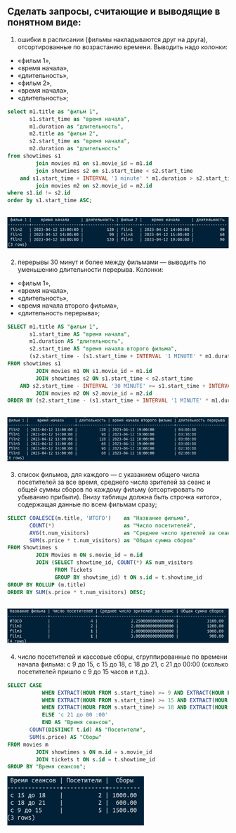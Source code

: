 
## Сделать запросы, считающие и выводящие в понятном виде:

1. ошибки в расписании (фильмы накладываются друг на друга), отсортированные по возрастанию времени. Выводить надо
   колонки:

- «фильм 1»,
- «время начала»,
- «длительность»,
- «фильм 2»,
- «время начала»,
- «длительность»;
```sql
select m1.title as "фильм 1",
       s1.start_time as "время начала",
       m1.duration as "длительность",
       m2.title as "фильм 2",
       s2.start_time as "время начала",
       m2.duration as "длительность"
from showtimes s1
         join movies m1 on s1.movie_id = m1.id
         join showtimes s2 on s1.start_time < s2.start_time
    and s1.start_time + INTERVAL '1 minute' * m1.duration > s2.start_time
         join movies m2 on s2.movie_id = m2.id
where s1.id != s2.id
order by s1.start_time ASC;
```

![результат](task1.png)
----------------------------------------------------------------
2. перерывы 30 минут и более между фильмами — выводить по уменьшению длительности перерыва. Колонки:

- «фильм 1»,
- «время начала»,
- «длительность»,
- «время начала второго фильма»,
- «длительность перерыва»;

```sql
SELECT m1.title AS "фильм 1",
       s1.start_time AS "время начала",
       m1.duration AS "длительность",
       s2.start_time AS "время начала второго фильма",
       (s2.start_time - (s1.start_time + INTERVAL '1 MINUTE' * m1.duration)) AS "длительность перерыва"
FROM showtimes s1
         JOIN movies m1 ON s1.movie_id = m1.id
         JOIN showtimes s2 ON s1.start_time < s2.start_time
    AND s2.start_time - INTERVAL '30 MINUTE' >= s1.start_time + INTERVAL '1 MINUTE' * m1.duration
         JOIN movies m2 ON s2.movie_id = m2.id
ORDER BY (s2.start_time - (s1.start_time + INTERVAL '1 MINUTE' * m1.duration)) DESC;
```

![результат](task2.png)        
----------------------------------------------------------------
3. список фильмов, для каждого — с указанием общего числа посетителей за все время, среднего числа зрителей за сеанс и
   общей суммы сборов по каждому фильму (отсортировать по убыванию прибыли). Внизу таблицы должна быть строчка «итого»,
   содержащая данные по всем фильмам сразу;

```sql
SELECT COALESCE(m.title, 'ИТОГО')    as "Название фильма",
       COUNT(*)                      as "Число посетителей",
       AVG(t.num_visitors)           as "Среднее число зрителей за сеанс",
       SUM(s.price * t.num_visitors) as "Общая сумма сборов"
FROM Showtimes s
         JOIN Movies m ON s.movie_id = m.id
         JOIN (SELECT showtime_id, COUNT(*) AS num_visitors
               FROM Tickets
               GROUP BY showtime_id) t ON s.id = t.showtime_id
GROUP BY ROLLUP (m.title)
ORDER BY SUM(s.price * t.num_visitors) DESC;
```

![результат](task3.png)        
----------------------------------------------------------------
4. число посетителей и кассовые сборы, сгруппированные по времени начала фильма: с 9 до 15, с 15 до 18, с 18 до 21, с 21
   до 00:00 (сколько посетителей пришло с 9 до 15 часов и т.д.).

```sql
SELECT CASE
           WHEN EXTRACT(HOUR FROM s.start_time) >= 9 AND EXTRACT(HOUR FROM s.start_time) < 15 THEN 'с 9 до 15'
           WHEN EXTRACT(HOUR FROM s.start_time) >= 15 AND EXTRACT(HOUR FROM s.start_time) < 18 THEN 'с 15 до 18'
           WHEN EXTRACT(HOUR FROM s.start_time) >= 18 AND EXTRACT(HOUR FROM s.start_time) < 21 THEN 'с 18 до 21'
           ELSE 'с 21 до 00 :00'
           END AS "Время сеансов",
       COUNT(DISTINCT t.id) AS "Посетители",
       SUM(s.price) AS "Сборы"
FROM movies m
         JOIN showtimes s ON m.id = s.movie_id
         JOIN tickets t ON s.id = t.showtime_id
GROUP BY "Время сеансов";
```

![результат](task4.png)        